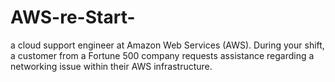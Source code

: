 # AWS-re-Start-
 a cloud support engineer at Amazon Web Services (AWS). During your shift, a customer from a Fortune 500 company requests assistance regarding a networking issue within their AWS infrastructure.
